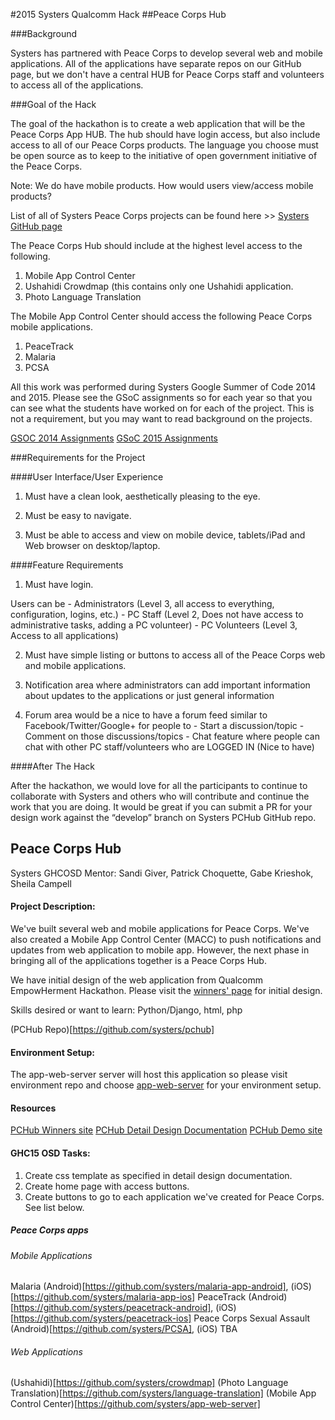 #2015 Systers Qualcomm Hack
##Peace Corps Hub

###Background

Systers has partnered with Peace Corps to develop several web and mobile applications. All of the applications have separate repos on our GitHub page, but we don't have a central HUB for Peace Corps staff and volunteers to access all of the applications.


###Goal of the Hack

The goal of the hackathon is to create a web application that will be the Peace Corps App HUB. The hub should have login access, but also include access to all of our Peace Corps products. The language you choose must be open source as to keep to the initiative of open government initiative of the Peace Corps.

Note: We do have mobile products. How would users view/access mobile products?

List of all of Systers Peace Corps projects can be found here >> [Systers GitHub page](http://systers.github.io/)

The Peace Corps Hub should include at the highest level access to the following.
1. Mobile App Control Center
2. Ushahidi Crowdmap (this contains only one Ushahidi application.
3. Photo Language Translation

The Mobile App Control Center should access the following Peace Corps mobile applications.
1. PeaceTrack
2. Malaria
3. PCSA

All this work was performed during Systers Google Summer of Code 2014 and 2015. Please see the GSoC assignments so for each year so that you can see what the students have worked on for each of the project. This is not a requirement, but you may want to read background on the projects.

[GSOC 2014 Assignments](http://systers.org/systers-dev/doku.php/gsoc2014assignments)
[GSoC 2015 Assignments](http://systers.org/systers-dev/doku.php/gsoc2015assignments)

###Requirements for the Project


####User Interface/User Experience

1. Must have a clean look, aesthetically pleasing to the eye.

2. Must be easy to navigate.

3. Must be able to access and view on mobile device, tablets/iPad and Web browser on desktop/laptop.


####Feature Requirements

1. Must have login.

Users can be - Administrators (Level 3, all access to everything, configuration, logins, etc.) - PC Staff (Level 2, Does not have access to administrative tasks, adding a PC volunteer) - PC Volunteers (Level 3, Access to all applications)

2. Must have simple listing or buttons to access all of the Peace Corps web and mobile applications.

3. Notification area where administrators can add important information about updates to the applications or just general information

4. Forum area would be a nice to have a forum feed similar to Facebook/Twitter/Google+ for people to - Start a discussion/topic - Comment on those discussions/topics - Chat feature where people can chat with other PC staff/volunteers who are LOGGED IN (Nice to have)


####After The Hack

After the hackathon, we would love for all the participants to continue to collaborate with Systers and others who will contribute and continue the work that you are doing. It would be great if you can submit a PR for your design work against the “develop” branch on Systers PCHub GitHub repo.

## Peace Corps Hub
Systers GHCOSD Mentor: Sandi Giver, Patrick Choquette, Gabe Krieshok, Sheila Campell

#### Project Description:
We've built several web and mobile applications for Peace Corps. We've also created a Mobile App Control Center (MACC) to push notifications and updates from web application to mobile app. However, the next phase in bringing all of the applications together is a Peace Corps Hub. 

We have initial design of the web application from Qualcomm EmpowHerment Hackathon. Please visit the [winners' page](http://devpost.com/software/pchub) for initial design.

Skills desired or want to learn: Python/Django, html, php

(PCHub Repo)[https://github.com/systers/pchub]

#### Environment Setup:
The app-web-server server will host this application so please visit environment repo and choose [app-web-server](https://github.com/systers/app-web-server) for your environment setup.

#### Resources
[PCHub Winners site](http://devpost.com/software/pchub)
[PCHub Detail Design Documentation](https://docs.google.com/presentation/d/1D_6P7iuT4En1I_R66iP0-BW9zEIvjs6khLF324Jia-M/edit#slide=id.g5baf8cfec_0_13)
[PCHub Demo site](http://peacecorpshub.weebly.com/home.html)

#### GHC15 OSD Tasks:
1. Create css template as specified in detail design documentation.
2. Create home page with access buttons.
3. Create buttons to go to each application we've created for Peace Corps. See list below.
 
##### Peace Corps apps

###### Mobile Applications
Malaria (Android)[https://github.com/systers/malaria-app-android], (iOS)[https://github.com/systers/malaria-app-ios] 
PeaceTrack (Android)[https://github.com/systers/peacetrack-android], (iOS)[https://github.com/systers/peacetrack-ios] 
Peace Corps Sexual Assault (Android)[https://github.com/systers/PCSA], (iOS) TBA

###### Web Applications
(Ushahidi)[https://github.com/systers/crowdmap]
(Photo Language Translation)[https://github.com/systers/language-translation]
(Mobile App Control Center)[https://github.com/systers/app-web-server]
